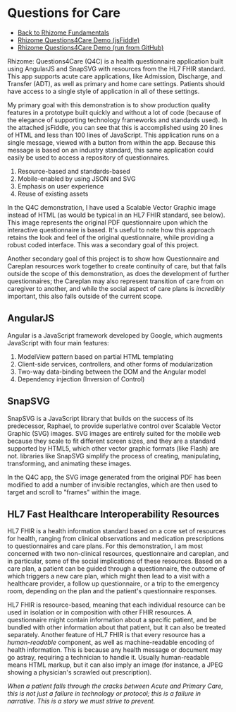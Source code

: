 Questions for Care
==================

+ [Back to Rhizome Fundamentals](https://github.com/phollott/rhizome/blob/master/README.md)
+ [Rhizome Questions4Care Demo (jsFiddle)](http://jsfiddle.net/phollott/gku1cd8n/)
+ [Rhizome Questions4Care Demo (run from GitHub)](http://jsfiddle.net/gh/get/AngularJS/1.2.1/phollott/rhizome/tree/master/q4c/)

Rhizome: Questions4Care (Q4C) is a health questionnaire application built using AngularJS and SnapSVG with resources from the HL7 FHIR standard. This app supports acute care applications, like Admission, Discharge, and Transfer (ADT), as well as primary and home care settings. Patients should have access to a single style of application in all of these settings.

My primary goal with this demonstration is to show production quality features in a prototype built quickly and without a lot of code (because of the elegance of supporting technology frameworks and standards used). In the attached jsFiddle, you can see that this is accomplished using 20 lines of HTML and less than 100 lines of JavaScript. This application runs on a single message, viewed with a button from within the app. Because this message is based on an industry standard, this same application could easily be used to access a repository of questionnaires.

1. Resource-based and standards-based
2. Mobile-enabled by using JSON and SVG
3. Emphasis on user experience
4. Reuse of existing assets

In the Q4C demonstration, I have used a Scalable Vector Graphic image instead of HTML (as would be typical in an HL7 FHIR standard, see below). This image represents the original PDF questionnaire upon which the interactive questionnaire is based. It's useful to note how this approach retains the look and feel of the original questionnaire, while providing a robust coded interface. This was a secondary goal of this project.

Another secondary goal of this project is to show how Questionnaire and Careplan resources work together to create continuity of care, but that falls outside the scope of this demonstration, as does the development of further questionnaires; the Careplan may also represent transition of care from on caregiver to another, and while the social aspect of care plans is *incredibly* important, this also falls outside of the current scope.

AngularJS
---------
Angular is a JavaScript framework developed by Google, which augments JavaScript with four main features:

1. ModelView pattern based on partial HTML templating
2. Client-side services, controllers, and other forms of modularization
3. Two-way data-binding between the DOM and the Angular model
4. Dependency injection (Inversion of Control)

SnapSVG
-------
SnapSVG is a JavaScript library that builds on the success of its predecessor, Raphael, to provide superlative control over Scalable Vector Graphic (SVG) images. SVG images are entirely suited for the mobile web because they scale to fit different screen sizes, and they are a standard supported by HTML5, which other vector graphic formats (like Flash) are not. libraries like SnapSVG simplify the process of creating, manipulating, transforming, and animating these images.

In the Q4C app, the SVG image generated from the original PDF has been modified to add a number of invisible rectangles, which are then used to target and scroll to "frames" within the image. 

HL7 Fast Healthcare Interoperability Resources
----------------------------------------------
HL7 FHIR is a health information standard based on a core set of resources for health, ranging from clinical observations and medication prescriptions to questionnaires and care plans. For this demonstration, I am most concerned with two non-clinical resources, questionnaire and careplan, and in particular, some of the social implications of these resources. Based on a care plan, a patient can be guided through a questionnaire, the outcome of which triggers a new care plan, which might then lead to a visit with a healthcare provider, a follow up questionnaire, or a trip to the emergency room, depending on the plan and the patient's questionnaire responses.

HL7 FHIR is resource-based, meaning that each individual resource can be used in isolation or in composition with other FHIR resources. A questionnaire might contain information about a specific patient, and be bundled with other information about that patient, but it can also be treated separately. Another feature of HL7 FHIR is that every resource has a *human-readable* component, as well as machine-readable encoding of health information. This is because any health message or document may go astray, requiring a technician to handle it. Usually human-readable means HTML markup, but it can also imply an image (for instance, a JPEG showing a physician's scrawled out prescription).


*When a patient falls through the cracks between Acute and Primary Care, this is not just a failure in technology or protocol; this is a failure in narrative. This is a story we must strive to prevent.*
